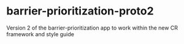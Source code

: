 # barrier-prioritization-proto2
Version 2 of the barrier-prioritization app to work within the new CR framework and style guide
